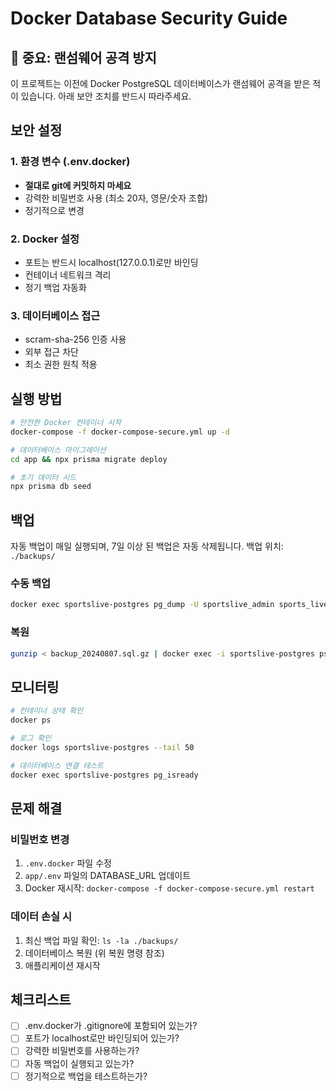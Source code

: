 # Docker Database Security Guide

## 🚨 중요: 랜섬웨어 공격 방지

이 프로젝트는 이전에 Docker PostgreSQL 데이터베이스가 랜섬웨어 공격을 받은 적이 있습니다.
아래 보안 조치를 반드시 따라주세요.

## 보안 설정

### 1. 환경 변수 (.env.docker)
- **절대로 git에 커밋하지 마세요**
- 강력한 비밀번호 사용 (최소 20자, 영문/숫자 조합)
- 정기적으로 변경

### 2. Docker 설정
- 포트는 반드시 localhost(127.0.0.1)로만 바인딩
- 컨테이너 네트워크 격리
- 정기 백업 자동화

### 3. 데이터베이스 접근
- scram-sha-256 인증 사용
- 외부 접근 차단
- 최소 권한 원칙 적용

## 실행 방법

```bash
# 안전한 Docker 컨테이너 시작
docker-compose -f docker-compose-secure.yml up -d

# 데이터베이스 마이그레이션
cd app && npx prisma migrate deploy

# 초기 데이터 시드
npx prisma db seed
```

## 백업

자동 백업이 매일 실행되며, 7일 이상 된 백업은 자동 삭제됩니다.
백업 위치: `./backups/`

### 수동 백업
```bash
docker exec sportslive-postgres pg_dump -U sportslive_admin sports_live_dev | gzip > backup_$(date +%Y%m%d).sql.gz
```

### 복원
```bash
gunzip < backup_20240807.sql.gz | docker exec -i sportslive-postgres psql -U sportslive_admin sports_live_dev
```

## 모니터링

```bash
# 컨테이너 상태 확인
docker ps

# 로그 확인
docker logs sportslive-postgres --tail 50

# 데이터베이스 연결 테스트
docker exec sportslive-postgres pg_isready
```

## 문제 해결

### 비밀번호 변경
1. `.env.docker` 파일 수정
2. `app/.env` 파일의 DATABASE_URL 업데이트
3. Docker 재시작: `docker-compose -f docker-compose-secure.yml restart`

### 데이터 손실 시
1. 최신 백업 파일 확인: `ls -la ./backups/`
2. 데이터베이스 복원 (위 복원 명령 참조)
3. 애플리케이션 재시작

## 체크리스트

- [ ] .env.docker가 .gitignore에 포함되어 있는가?
- [ ] 포트가 localhost로만 바인딩되어 있는가?
- [ ] 강력한 비밀번호를 사용하는가?
- [ ] 자동 백업이 실행되고 있는가?
- [ ] 정기적으로 백업을 테스트하는가?